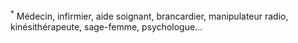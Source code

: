 <sup>*</sup>
Médecin, infirmier, aide soignant, brancardier, manipulateur radio, kinésithérapeute, sage-femme, psychologue…
